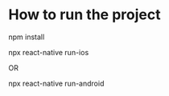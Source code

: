 # How to run the project #

npm install

npx react-native run-ios  

OR

npx react-native run-android
